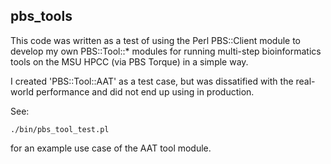 ## pbs\_tools

This code was written as a test of using the Perl PBS::Client module to develop my own PBS::Tool::* modules for running multi-step bioinformatics tools on the MSU HPCC (via PBS Torque) in a simple way.

I created 'PBS::Tool::AAT' as a test case, but was dissatified with the real-world performance and did not end up using in production.

See:
	
	./bin/pbs_tool_test.pl

for an example use case of the AAT tool module.